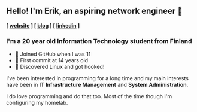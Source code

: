 ## Hello! I'm Erik, an aspiring network engineer :wave:

**[ [website] ] [ [blog] ] [ [linkedin] ]**

### I'm a 20 year old Information Technology student from Finland

- 🐣 Joined GitHub when I was 11
- 🐤 First commit at 14 years old
- 🐧 Discovered Linux and got hooked!

I've been interested in programming for a long time and my main interests have been in **IT Infrastructure Management** and **System Administration**. 

I do love programming and do that too. Most of the time though I'm configuring my homelab. 

[website]: https://opcode.xyz
[blog]: https://serverspike.io
[linkedin]: https://www.linkedin.com/in/erik-karsten-20a6291ba/